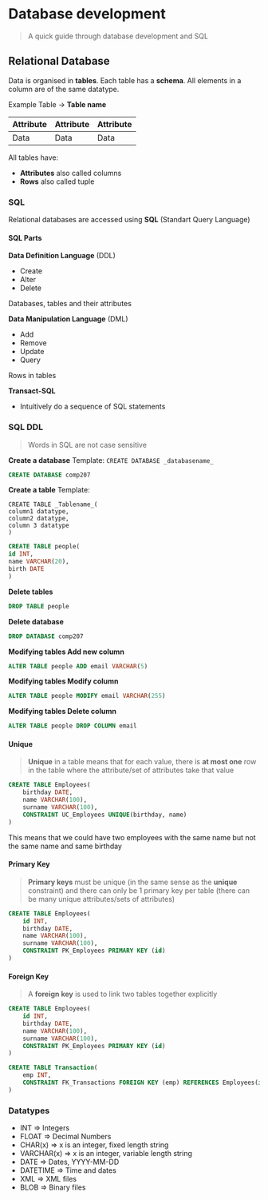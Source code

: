 # Database development

> A quick guide through database development and SQL

## Relational Database

Data is organised in **tables**.
Each table has a **schema**.
All elements in a column are of the same datatype.

Example Table -> **Table name**

| Attribute | Attribute | Attribute |
| --------- | --------- | --------- |
| Data      | Data      | Data      |

All tables have:

- **Attributes** also called columns
- **Rows** also called tuple

### SQL

Relational databases are accessed using **SQL** (Standart Query Language)

#### SQL Parts

**Data Definition Language** (DDL)

- Create
- Alter
- Delete

Databases, tables and their attributes

**Data Manipulation Language** (DML)

- Add
- Remove
- Update
- Query

Rows in tables

**Transact-SQL**

- Intuitively do a sequence of SQL statements

### SQL DDL

> Words in SQL are not case sensitive

**Create a database**
Template:
`CREATE DATABASE _databasename_`

```sql
CREATE DATABASE comp207
```

**Create a table**
Template:

```
CREATE TABLE _Tablename_(
column1 datatype,
column2 datatype,
column 3 datatype
)
```

```sql
CREATE TABLE people(
id INT,
name VARCHAR(20),
birth DATE
)
```

**Delete tables**

```sql
DROP TABLE people
```

**Delete database**

```sql
DROP DATABASE comp207
```

**Modifying tables Add new column**

```sql
ALTER TABLE people ADD email VARCHAR(5)
```

**Modifying tables Modify column**

```sql
ALTER TABLE people MODIFY email VARCHAR(255)
```

**Modifying tables Delete column**

```sql
ALTER TABLE people DROP COLUMN email
```

#### Unique

> **Unique** in a table means that for each value, there is **at most one** row in the table where the attribute/set of attributes take that value

```sql
CREATE TABLE Employees(
    birthday DATE,
    name VARCHAR(100),
    surname VARCHAR(100),
    CONSTRAINT UC_Employees UNIQUE(birthday, name)
)
```

This means that we could have two employees with the same name but not the same name and same birthday

#### Primary Key

> **Primary keys** must be unique (in the same sense as the **unique** constraint) and there can only be 1 primary key per table (there can be many unique attributes/sets of attributes)

```sql
CREATE TABLE Employees(
    id INT,
    birthday DATE,
    name VARCHAR(100),
    surname VARCHAR(100),
    CONSTRAINT PK_Employees PRIMARY KEY (id)
)
```

#### Foreign Key

> A **foreign key** is used to link two tables together explicitly

```sql
CREATE TABLE Employees(
    id INT,
    birthday DATE,
    name VARCHAR(100),
    surname VARCHAR(100),
    CONSTRAINT PK_Employees PRIMARY KEY (id)
)
```

```sql
CREATE TABLE Transaction(
    emp INT,
    CONSTRAINT FK_Transactions FOREIGN KEY (emp) REFERENCES Employees(id)
)
```

### Datatypes

- INT => Integers
- FLOAT => Decimal Numbers
- CHAR(x) => x is an integer, fixed length string
- VARCHAR(x) => x is an integer, variable length string
- DATE => Dates, YYYY-MM-DD
- DATETIME => Time and dates
- XML => XML files
- BLOB => Binary files
